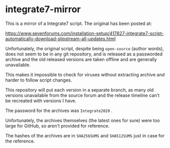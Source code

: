 # integrate7-mirror

This is a mirror of a Integrate7 script.
The original has been posted at:

https://www.sevenforums.com/installation-setup/417827-integrate7-script-automatically-download-slipstream-all-updates.html

Unfortunately, the original script, despite being `open-source` (author words),
does not seem to be in any git repository, and is released as a passworded archive and the old released versions are taken offline and are generally unavailable.

This makes it impossible to check for viruses without extracting archive and harder to follow script changes.

This repository will put each version in a separate branch, as many old versions unavailable from the source forum and the release timeline can't be recreated with versions I have.

The password for the archives was `Integrate2020` .

Unfortunately, the archives themselves (the latest ones for sure) were too large for GitHub, so aren't provided for reference.

The hashes of the archives are in `SHA256SUMS` and `SHA512SUMS` just in case for the reference.